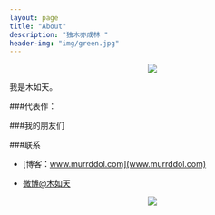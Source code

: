 ```yaml
---
layout: page
title: "About"
description: "独木亦成林 "
header-img: "img/green.jpg"
---
```



<center>
    <p><img src="https://onedrive.live.com/embed?cid=B7FD65C2B9250976&resid=B7FD65C2B9250976%214979&authkey=AHQDUGK8iH3ENjg" align="center"></p>
</center>

我是木如天。


###代表作：



###我的朋友们


###联系

- [博客：www.murrddol.com](www.murrddol.com)

- [微博@木如天](http://weibo.com/xirutia)


<center>
    <p><img src="http://i173.photobucket.com/albums/w63/cnfeat/2015-08-29-2_zpsqj7po8eo.png" align="center"></p>
</center>






